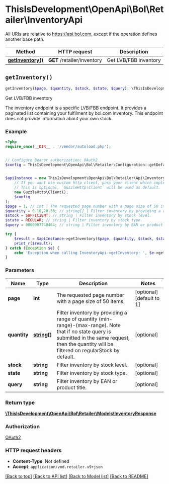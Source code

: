 # ThisIsDevelopment\OpenApi\Bol\Retailer\InventoryApi

All URIs are relative to https://api.bol.com, except if the operation defines another base path.

| Method | HTTP request | Description |
| ------------- | ------------- | ------------- |
| [**getInventory()**](InventoryApi.md#getInventory) | **GET** /retailer/inventory | Get LVB/FBB inventory |


## `getInventory()`

```php
getInventory($page, $quantity, $stock, $state, $query): \ThisIsDevelopment\OpenApi\Bol\Retailer\Models\InventoryResponse
```

Get LVB/FBB inventory

The inventory endpoint is a specific LVB/FBB endpoint. It provides a paginated list containing your fulfilment by bol.com inventory. This endpoint does not provide information about your own stock.

### Example

```php
<?php
require_once(__DIR__ . '/vendor/autoload.php');


// Configure Bearer authorization: OAuth2
$config = ThisIsDevelopment\OpenApi\Bol\Retailer\Configuration::getDefaultConfiguration()->setAccessToken('YOUR_ACCESS_TOKEN');


$apiInstance = new ThisIsDevelopment\OpenApi\Bol\Retailer\Api\InventoryApi(
    // If you want use custom http client, pass your client which implements `GuzzleHttp\ClientInterface`.
    // This is optional, `GuzzleHttp\Client` will be used as default.
    new GuzzleHttp\Client(),
    $config
);
$page = 1; // int | The requested page number with a page size of 50 items.
$quantity = 0-10,20-30; // string[] | Filter inventory by providing a range of quantity (min-range)-(max-range). Note that if no state query is submitted in the same request, then the quantity will be filtered on regularStock by default.
$stock = SUFFICIENT; // string | Filter inventory by stock level.
$state = REGULAR; // string | Filter inventory by stock type.
$query = 0000007740404; // string | Filter inventory by EAN or product title.

try {
    $result = $apiInstance->getInventory($page, $quantity, $stock, $state, $query);
    print_r($result);
} catch (Exception $e) {
    echo 'Exception when calling InventoryApi->getInventory: ', $e->getMessage(), PHP_EOL;
}
```

### Parameters

| Name | Type | Description  | Notes |
| ------------- | ------------- | ------------- | ------------- |
| **page** | **int**| The requested page number with a page size of 50 items. | [optional] [default to 1] |
| **quantity** | [**string[]**](../Model/string.md)| Filter inventory by providing a range of quantity (min-range)-(max-range). Note that if no state query is submitted in the same request, then the quantity will be filtered on regularStock by default. | [optional] |
| **stock** | **string**| Filter inventory by stock level. | [optional] |
| **state** | **string**| Filter inventory by stock type. | [optional] |
| **query** | **string**| Filter inventory by EAN or product title. | [optional] |

### Return type

[**\ThisIsDevelopment\OpenApi\Bol\Retailer\Models\InventoryResponse**](../Model/InventoryResponse.md)

### Authorization

[OAuth2](../../README.md#OAuth2)

### HTTP request headers

- **Content-Type**: Not defined
- **Accept**: `application/vnd.retailer.v9+json`

[[Back to top]](#) [[Back to API list]](../../README.md#endpoints)
[[Back to Model list]](../../README.md#models)
[[Back to README]](../../README.md)
